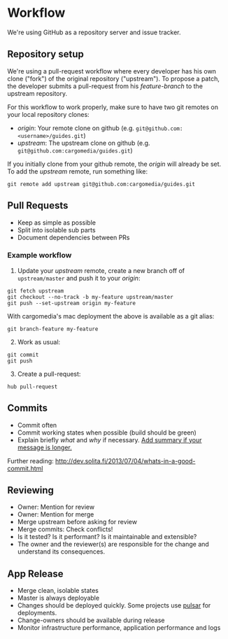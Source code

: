 # Workflow

We're using GitHub as a repository server and issue tracker.

## Repository setup
We're using a pull-request workflow where every developer has his own clone ("fork") of the original repository ("upstream").
To propose a patch, the developer submits a pull-request from his *feature-branch* to the upstream repository.

For this workflow to work properly, make sure to have two git remotes on your local repository clones:
- *origin*: Your remote clone on github (e.g. `git@github.com:<username>/guides.git`)
- *upstream*: The upstream clone on github (e.g. `git@github.com:cargomedia/guides.git`)

If you initially clone from your github remote, the *origin* will already be set. To add the *upstream* remote, run something like:
```
git remote add upstream git@github.com:cargomedia/guides.git
```

## Pull Requests
- Keep as simple as possible
- Split into isolable sub parts
- Document dependencies between PRs

### Example workflow

1. Update your *upstream* remote, create a new branch off of `upstream/master` and push it to your *origin*:
```
git fetch upstream
git checkout --no-track -b my-feature upstream/master
git push --set-upstream origin my-feature
```
With cargomedia's mac deployment the above is available as a git alias:
```
git branch-feature my-feature
```

2. Work as usual:
```
git commit
git push
```

3. Create a pull-request:
```
hub pull-request
```

## Commits
- Commit often
- Commit working states when possible (build should be green)
- Explain briefly *what* and *why* if necessary. [Add summary if your message is longer.](http://stackoverflow.com/questions/4126442/git-commit-format)

Further reading: http://dev.solita.fi/2013/07/04/whats-in-a-good-commit.html

## Reviewing
- Owner: Mention for review
- Owner: Mention for merge
- Merge upstream before asking for review
- Merge commits: Check conflicts!
- Is it tested? Is it performant? Is it maintainable and extensible?
- The owner and the reviewer(s) are responsible for the change and understand its consequences.

## App Release
- Merge clean, isolable states
- Master is always deployable
- Changes should be deployed quickly. Some projects use [pulsar](https://github.com/cargomedia/pulsar-conf-cargomedia) for deployments.
- Change-owners should be available during release
- Monitor infrastructure performance, application performance and logs
